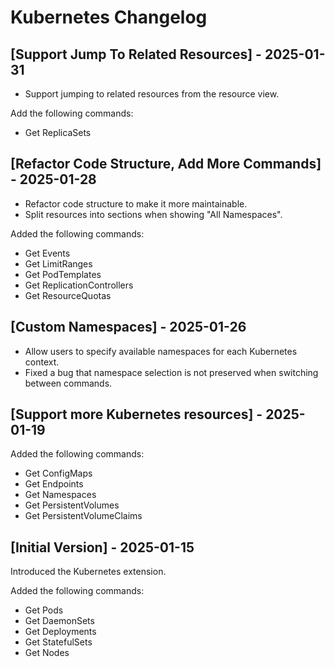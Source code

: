 # Kubernetes Changelog

## [Support Jump To Related Resources] - 2025-01-31

- Support jumping to related resources from the resource view.

Add the following commands:
- Get ReplicaSets

## [Refactor Code Structure, Add More Commands] - 2025-01-28

- Refactor code structure to make it more maintainable.
- Split resources into sections when showing "All Namespaces".

Added the following commands:
- Get Events
- Get LimitRanges
- Get PodTemplates
- Get ReplicationControllers
- Get ResourceQuotas

## [Custom Namespaces] - 2025-01-26

- Allow users to specify available namespaces for each Kubernetes context.
- Fixed a bug that namespace selection is not preserved when switching between commands.

## [Support more Kubernetes resources] - 2025-01-19

Added the following commands:

- Get ConfigMaps
- Get Endpoints
- Get Namespaces
- Get PersistentVolumes
- Get PersistentVolumeClaims

## [Initial Version] - 2025-01-15

Introduced the Kubernetes extension.

Added the following commands:

- Get Pods
- Get DaemonSets
- Get Deployments
- Get StatefulSets
- Get Nodes
